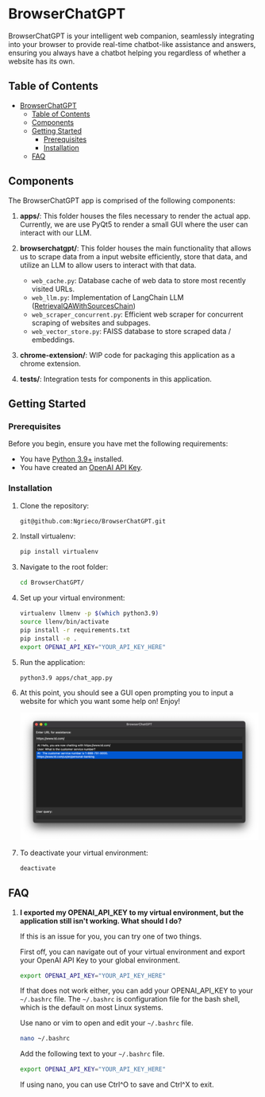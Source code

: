 # BrowserChatGPT
BrowserChatGPT is your intelligent web companion, seamlessly integrating into your browser to provide real-time chatbot-like assistance and answers, ensuring you always have a chatbot helping you regardless of whether a website has its own.

## Table of Contents

- [BrowserChatGPT](#browserchatgpt)
  - [Table of Contents](#table-of-contents)
  - [Components](#components)
  - [Getting Started](#getting-started)
    - [Prerequisites](#prerequisites)
    - [Installation](#installation)
  - [FAQ](#faq)

## Components

The BrowserChatGPT app is comprised of the following components:

1. **apps/**: This folder houses the files necessary to render the actual app. Currently, we are use PyQt5 to render a small GUI where the user can interact with our LLM.

2. **browserchatgpt/**: This folder houses the main functionality that allows us to scrape data from a input website efficiently, store that data, and utilize an LLM to allow users to interact with that data.

   - `web_cache.py`: Database cache of web data to store most recently visited URLs.
   - `web_llm.py`: Implementation of LangChain LLM ([RetrievalQAWithSourcesChain](https://api.python.langchain.com/en/latest/chains/langchain.chains.qa_with_sources.retrieval.RetrievalQAWithSourcesChain.html))
   - `web_scraper_concurrent.py`: Efficient web scraper for concurrent scraping of websites and subpages.
   - `web_vector_store.py`: FAISS database to store scraped data / embeddings.

3. **chrome-extension/**: WIP code for packaging this application as a chrome extension.

4. **tests/**: Integration tests for components in this application.

## Getting Started

### Prerequisites

Before you begin, ensure you have met the following requirements:

- You have [Python 3.9+](https://www.python.org/) installed.
- You have created an [OpenAI API Key](https://gptforwork.com/help/gpt-for-docs/setup/create-openai-api-key).

### Installation

1. Clone the repository:

    ```bash
    git@github.com:Ngrieco/BrowserChatGPT.git
    ```

2. Install virtualenv:

    ``` bash
    pip install virtualenv
    ```

3. Navigate to the root folder:
   
    ``` bash
    cd BrowserChatGPT/
    ```

4. Set up your virtual environment:

    ``` bash
    virtualenv llmenv -p $(which python3.9)
    source llenv/bin/activate
    pip install -r requirements.txt
    pip install -e .
    export OPENAI_API_KEY="YOUR_API_KEY_HERE"
    ```

5. Run the application:

    ``` bash
    python3.9 apps/chat_app.py
    ```

6. At this point, you should see a GUI open prompting you to input a website for which you want some help on! Enjoy!

    ![BrowserChatGPT](images/screenshot.png)

7. To deactivate your virtual environment:
   
   ``` bash
   deactivate
   ```

## FAQ

1. **I exported my OPENAI_API_KEY to my virtual environment, but the application still isn't working. What should I do?**

    If this is an issue for you, you can try one of two things. 
    
    First off, you can navigate out of your virtual environment and export your OpenAI API Key to your global environment.

    ``` bash
    export OPENAI_API_KEY="YOUR_API_KEY_HERE"
    ```

    If that does not work either, you can add your OPENAI_API_KEY to your `~/.bashrc` file. The `~/.bashrc` is configuration file for the bash shell, which is the default on most Linux systems.

    Use nano or vim to open and edit your `~/.bashrc` file.
    ``` bash
    nano ~/.bashrc
    ```
    Add the following text to your `~/.bashrc` file.
    
    ``` bash
    export OPENAI_API_KEY="YOUR_API_KEY_HERE"
    ```
    If using nano, you can use Ctrl^O to save and Ctrl^X to exit.